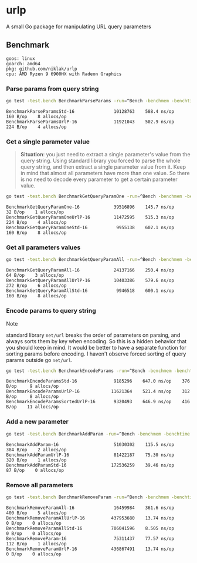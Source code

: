 # urlp
A small Go package for manipulating URL query parameters

## Benchmark




```
goos: linux
goarch: amd64
pkg: github.com/niklak/urlp
cpu: AMD Ryzen 9 6900HX with Radeon Graphics
```

### Parse params from query string

```bash
go test -test.bench BenchmarkParseParams -run=^Bench -benchmem -benchtime 5s ./test
```

```
BenchmarkParseParamsStd-16               10128763    588.4 ns/op    160 B/op    8 allocs/op
BenchmarkParseParamsUrlP-16              11921043    502.9 ns/op    224 B/op    4 allocs/op
```

### Get a single parameter value
> **Situation**: you just need to extract a single parameter's value from the query string.
> Using standard library you forced to parse the whole query string, and then extract a single parameter value from it.
Keep in mind that almost all parameters have more than one value. 
So there is no need to decode every parameter to get a certain parameter value.

```bash
go test -test.bench BenchmarkGetQueryParamOne -run=^Bench -benchmem -benchtime 5s ./test
```

```
BenchmarkGetQueryParamOne-16             39516896    145.7 ns/op     32 B/op    1 allocs/op
BenchmarkGetQueryParamOneUrlP-16         11472595    515.3 ns/op    224 B/op    4 allocs/op
BenchmarkGetQueryParamOneStd-16           9955138    602.1 ns/op    160 B/op    8 allocs/op
```

### Get all parameters values

```bash
go test -test.bench BenchmarkGetQueryParamAll -run=^Bench -benchmem -benchtime 5s ./test
```

```
BenchmarkGetQueryParamAll-16             24137166    250.4 ns/op     64 B/op    3 allocs/op
BenchmarkGetQueryParamAllUrlP-16         10403386    579.6 ns/op    272 B/op    6 allocs/op
BenchmarkGetQueryParamAllStd-16           9946518    600.1 ns/op    160 B/op    8 allocs/op
```

### Encode params to query string

> [!NOTE]
> standard library `net/url` breaks the order of parameters on parsing, and always sorts them by key when encoding.
> So this is a hidden behavior that you should keep in mind.
> It would be better to have a separate function for sorting params before encoding. I haven't observe forced sorting of query params outside go `net/url`.

```bash
go test -test.bench BenchmarkEncodeParams -run=^Bench -benchmem -benchtime 5s ./test
```

```
BenchmarkEncodeParamsStd-16              9185296    647.0 ns/op    376 B/op     9 allocs/op
BenchmarkEncodeParamsUrlP-16            11621364    521.4 ns/op    312 B/op     8 allocs/op
BenchmarkEncodeParamsSortedUrlP-16       9320493    646.9 ns/op    416 B/op    11 allocs/op
```

### Add a new parameter

```bash
go test -test.bench BenchmarkAddParam -run=^Bench -benchmem -benchtime 5s ./test
```

```
BenchmarkAddParam-16                     51030302    115.5 ns/op    384 B/op    2 allocs/op
BenchmarkAddParamUrlP-16                 81422187    75.30 ns/op    320 B/op    1 allocs/op
BenchmarkAddParamStd-16                 172536259    39.46 ns/op     87 B/op    0 allocs/op
```

### Remove all parameters

```bash
go test -test.bench BenchmarkRemoveParam -run=^Bench -benchmem -benchtime 5s ./test
```

```
BenchmarkRemoveParamAll-16               16459984    361.6 ns/op    400 B/op    5 allocs/op
BenchmarkRemoveParamAllUrlP-16          437953680    13.74 ns/op      0 B/op    0 allocs/op
BenchmarkRemoveParamAllStd-16           706041596    8.505 ns/op      0 B/op    0 allocs/op
BenchmarkRemoveParam-16                  75311437    77.57 ns/op    112 B/op    1 allocs/op
BenchmarkRemoveParamUrlP-16             436867491    13.74 ns/op      0 B/op    0 allocs/op
```